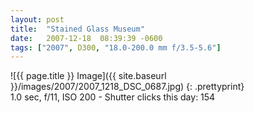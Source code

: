 ```yaml
---
layout: post
title:  "Stained Glass Museum"
date:   2007-12-18  08:39:39 -0600
tags: ["2007", D300, "18.0-200.0 mm f/3.5-5.6"]
---
```

![{{ page.title }} Image]({{ site.baseurl }}/images/2007/2007_1218_DSC_0687.jpg)
{: .prettyprint}  
1.0 sec, f/11, ISO 200 - Shutter clicks this day: 154